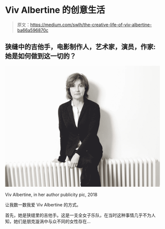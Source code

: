 # Viv Albertine 的创意生活

> 原文：<https://medium.com/swlh/the-creative-life-of-viv-albertine-ba66a596870c>

## 狭缝中的吉他手，电影制作人，艺术家，演员，作家:她是如何做到这一切的？

![](img/25715044eeec8814be715a184b6ccf43.png)

Viv Albertine, in her author publicity pic, 2018

让我数一数我爱 Viv Albertine 的方式。

首先，她是狭缝里的吉他手。这是一支全女子乐队，在当时这种事情几乎不为人知，她们是朋克漩涡中与众不同的女性存在…